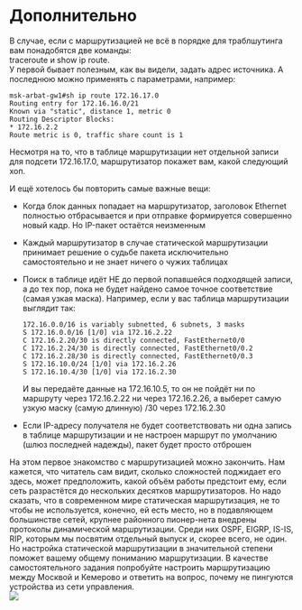 # Дополнительно

В случае, если с маршрутизацией не всё в порядке для траблшутинга вам понадобятся две команды:  
traceroute и show ip route.  
У первой бывает полезным, как вы видели, задать адрес источника. А последнюю можно применять с параметрами, например:

```text
msk-arbat-gw1#sh ip route 172.16.17.0
Routing entry for 172.16.16.0/21
Known via "static", distance 1, metric 0
Routing Descriptor Blocks:
* 172.16.2.2
Route metric is 0, traffic share count is 1
```

Несмотря на то, что в таблице маршрутизации нет отдельной записи для подсети 172.16.17.0, маршрутизатор покажет вам, какой следующий хоп.

И ещё хотелось бы повторить самые важные вещи:

* Когда блок данных попадает на маршрутизатор, заголовок Ethernet полностью отбрасывается и при отправке формируется совершенно новый кадр. Но IP-пакет остаётся неизменным
* Каждый маршрутизатор в случае статической маршрутизации принимает решение о судьбе пакета исключительно самостоятельно и не знает ничего о чужих таблицах
* Поиск в таблице идёт НЕ до первой попавшейся подходящей записи, а до тех пор, пока не будет найдено самое точное соответствие \(самая узкая маска\). Например, если у вас таблица маршрутизации выглядит так:

  ```text
  172.16.0.0/16 is variably subnetted, 6 subnets, 3 masks
  S 172.16.0.0/16 [1/0] via 172.16.2.22
  C 172.16.2.20/30 is directly connected, FastEthernet0/0
  C 172.16.2.24/30 is directly connected, FastEthernet0/0.2
  C 172.16.2.28/30 is directly connected, FastEthernet0/0.3
  S 172.16.10.0/24 [1/0] via 172.16.2.26
  S 172.16.10.4/30 [1/0] via 172.16.2.30
  ```

  И вы передаёте данные на 172.16.10.5, то он не пойдёт ни по маршруту через 172.16.2.22 ни через 172.16.2.26, а выберет самую узкую маску \(самую длинную\) /30 через 172.16.2.30

* Если IP-адресу получателя не будет соответствовать ни одна запись в таблице маршрутизации и не настроен маршрут по умолчанию \(шлюз последней надежды\), пакет будет просто отброшен

На этом первое знакомство с маршрутизацией можно закончить. Нам кажется, что читатель сам видит, сколько сложностей поджидает его здесь, может предположить, какой объём работы предстоит ему, если сеть разрастётся до нескольких десятков маршрутизаторов. Но надо сказать, что в современном мире статическая маршрутизация, не то чтобы не используется, конечно, ей есть место, но в подавляющем большинстве сетей, крупнее районного пионер-нета внедрены протоколы динамической маршрутизации. Среди них OSPF, EIGRP, IS-IS, RIP, которым мы посвятим отдельный выпуск и, скорее всего, не один. Но настройка статической маршрутизации в значительной степени поможет вашему общему пониманию маршрутизации. В качестве самостоятельного задания попробуйте настроить маршрутизацию между Москвой и Кемерово и ответить на вопрос, почему не пингуются устройства из сети управления.  
![](http://img-fotki.yandex.ru/get/6201/83739833.14/0_81a6c_8710471e_XL.jpg)

